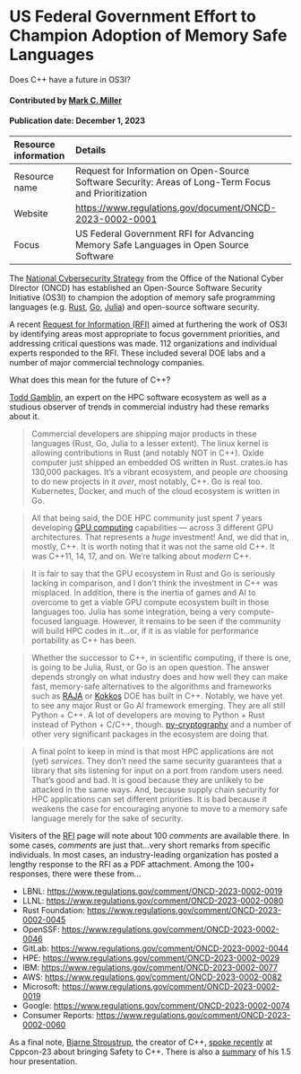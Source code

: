 # US Federal Government Effort to Champion Adoption of Memory Safe Languages
<!--deck text start-->
Does C++ have a future in OS3I?
<!--deck text end-->

#### Contributed by [Mark C. Miller](https://github.com/markcmiller86 "Mark C. Miller GitHub Profile")
#### Publication date: December 1, 2023

Resource information | Details 
:--- | :--- 
Resource name | Request for Information on Open-Source Software Security: Areas of Long-Term Focus and Prioritization
Website | https://www.regulations.gov/document/ONCD-2023-0002-0001
Focus | US Federal Government RFI for Advancing Memory Safe Languages in Open Source Software

The [National Cybersecurity Strategy](https://www.whitehouse.gov/wp-content/uploads/2023/03/National-Cybersecurity-Strategy-2023.pdf) from the Office of the National Cyber Director (ONCD) has established an Open-Source Software Security Initiative (OS3I) to champion the adoption of memory safe programming languages (e.g. [Rust](https://foundation.rust-lang.org), [Go](https://go.dev), [Julia](https://julialang.org)) and open-source software security.

A recent [Request for Information (RFI)](https://www.regulations.gov/document/ONCD-2023-0002-0001) aimed at furthering the work of OS3I by identifying areas most appropriate to focus government priorities, and addressing critical questions was made.
112 organizations and individual experts responded to the RFI.
These included several DOE labs and a number of major commercial technology companies.

What does this mean for the future of C++?

[Todd Gamblin](https://github.com/tgamblin), an expert on the HPC software ecosystem as well as a studious observer of trends in commercial industry had these remarks about it.

> Commercial developers are shipping major products in these languages (Rust, Go, Julia to a lesser extent).
> The linux kernel is allowing contributions in Rust (and notably NOT in C++).
> Oxide computer just shipped an embedded OS written in Rust.
> crates.io has 130,000 packages.
> It’s a vibrant ecosystem, and people *are* choosing to do new projects in it *over*, most notably, C++.
> Go is real too.
> Kubernetes, Docker, and much of the cloud ecosystem is written in Go.
 
> All that being said, the DOE HPC community just spent 7 years developing [GPU computing](https://www.exascaleproject.org) capabilities — across 3 different GPU architectures.
> That represents a *huge* investment!
> And, we did that in, mostly, C++.
> It is worth noting that it was not the same old C++.
> It was C++11, 14, 17, and on.
> We’re talking about *modern* C++.
 
> It is fair to say that the GPU ecosystem in Rust and Go is seriously lacking in comparison, and I don't think the investment in C++ was misplaced.
> In addition, there is the inertia of games and AI to overcome to get a viable GPU compute ecosystem built in those languages too.
> Julia has some integration, being a very compute-focused language.
> However, it remains to be seen if the community will build HPC codes in it...or, if it is as viable for performance portability as C++ has been.

> Whether the successor to C++, in scientific computing, if there is one, is going to be Julia, Rust, or Go is an open question.
> The answer depends strongly on what industry does and how well they can make fast, memory-safe alternatives to the algorithms and frameworks such as [RAJA](https://raja.readthedocs.io/en/develop/) or [Kokkos](https://kokkos.github.io) DOE has built in C++.
> Notably, we have yet to see any major Rust or Go AI framework emerging.
> They are all still Python + C++.
> A lot of developers are moving to Python + Rust instead of Python + C/C++, though.
> [py-cryptography](https://cryptography.io/en/latest/) and a number of other very significant packages in the ecosystem are doing that.
 
> A final point to keep in mind is that most HPC applications are not (yet) *services*.
> They don’t need the same security guarantees that a library that sits listening for input on a port from random users need.
> That’s good and bad.
> It is good because they are unlikely to be attacked in the same ways.
> And, because supply chain security for HPC applications can set different priorities.
> It is bad because it weakens the case for encouraging anyone to move to a memory safe language merely for the sake of security.

Visiters of the [RFI](https://www.regulations.gov/document/ONCD-2023-0002-0001) page will note about 100 *comments* are available there.
In some cases, *comments* are just that...very short remarks from specific individuals.
In most cases, an industry-leading organization has posted a lengthy response to the RFI as a PDF attachment.
Among the 100+ responses, there were these from...

* LBNL: https://www.regulations.gov/comment/ONCD-2023-0002-0019
* LLNL: https://www.regulations.gov/comment/ONCD-2023-0002-0080
* Rust Foundation: https://www.regulations.gov/comment/ONCD-2023-0002-0045
* OpenSSF: https://www.regulations.gov/comment/ONCD-2023-0002-0046 
* GitLab: https://www.regulations.gov/comment/ONCD-2023-0002-0044 
* HPE: https://www.regulations.gov/comment/ONCD-2023-0002-0029  
* IBM: https://www.regulations.gov/comment/ONCD-2023-0002-0077
* AWS: https://www.regulations.gov/comment/ONCD-2023-0002-0082
* Microsoft: https://www.regulations.gov/comment/ONCD-2023-0002-0019
* Google: https://www.regulations.gov/comment/ONCD-2023-0002-0074
* Consumer Reports: https://www.regulations.gov/comment/ONCD-2023-0002-0060

As a final note, [Bjarne Stroustrup](https://github.com/BjarneStroustrup), the creator of C++, [spoke recently](https://youtu.be/I8UvQKvOSSw?si=mSyWZzAkMOm5EnFR) at Cppcon-23 about bringing Safety to C++.
There is also a [summary](https://thenewstack.io/bjarne-stroustrups-plan-for-bringing-safety-to-c/) of his 1.5 hour presentation.

<!---
Publish: yes
Topics: Requirements, Software Engineering, Discussion and Question Sites
--->
